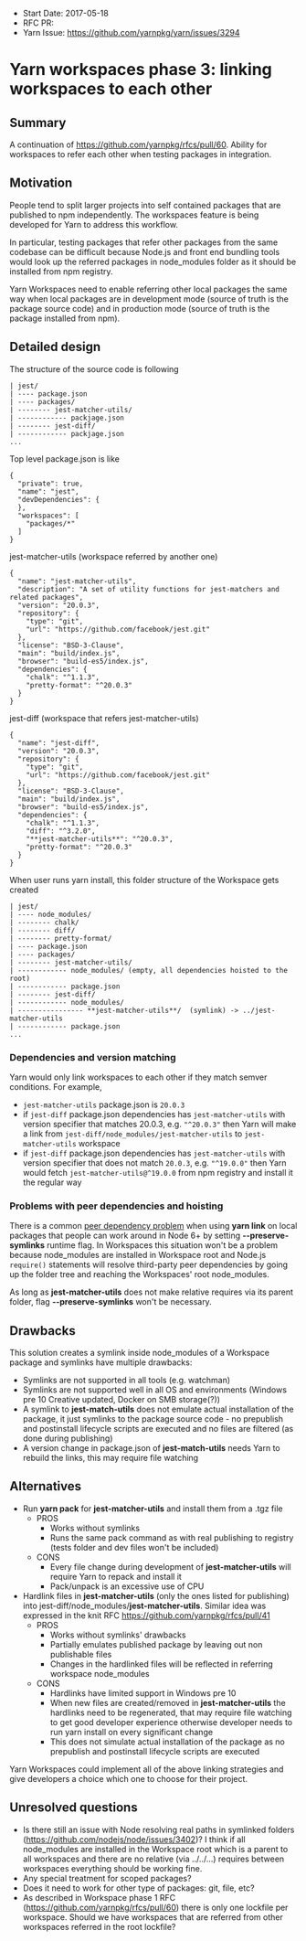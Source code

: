- Start Date: 2017-05-18
- RFC PR:
- Yarn Issue: https://github.com/yarnpkg/yarn/issues/3294

# Yarn workspaces phase 3: linking workspaces to each other

## Summary

A continuation of https://github.com/yarnpkg/rfcs/pull/60.
Ability for workspaces to refer each other when testing packages in integration.

## Motivation

People tend to split larger projects into self contained packages that are published to npm independently. The workspaces feature is being developed for Yarn to address this workflow.

In particular, testing packages that refer other packages from the same codebase can be difficult because Node.js and front end bundling tools would look up the referred packages in node_modules folder as it should be installed from npm registry.

Yarn Workspaces need to enable referring other local packages the same way when local packages are in development mode (source of truth is the package source code) and in production mode (source of truth is the package installed from npm).

## Detailed design

The structure of the source code is following

```
| jest/
| ---- package.json
| ---- packages/
| -------- jest-matcher-utils/
| ------------ packjage.json
| -------- jest-diff/
| ------------ packjage.json
...
```

Top level package.json is like

```
{
  "private": true,
  "name": "jest",
  "devDependencies": {
  },
  "workspaces": [
    "packages/*"
  ]
}
```
jest-matcher-utils (workspace referred by another one)
```
{
  "name": "jest-matcher-utils",
  "description": "A set of utility functions for jest-matchers and related packages",
  "version": "20.0.3",
  "repository": {
    "type": "git",
    "url": "https://github.com/facebook/jest.git"
  },
  "license": "BSD-3-Clause",
  "main": "build/index.js",
  "browser": "build-es5/index.js",
  "dependencies": {
    "chalk": "^1.1.3",
    "pretty-format": "^20.0.3"
  }
}
```

jest-diff (workspace that refers jest-matcher-utils)
```
{
  "name": "jest-diff",
  "version": "20.0.3",
  "repository": {
    "type": "git",
    "url": "https://github.com/facebook/jest.git"
  },
  "license": "BSD-3-Clause",
  "main": "build/index.js",
  "browser": "build-es5/index.js",
  "dependencies": {
    "chalk": "^1.1.3",
    "diff": "^3.2.0",
    "**jest-matcher-utils**": "^20.0.3",
    "pretty-format": "^20.0.3"
  }
}
```

When user runs yarn install, this folder structure of the Workspace gets created
```
| jest/
| ---- node_modules/
| -------- chalk/
| -------- diff/
| -------- pretty-format/
| ---- package.json
| ---- packages/
| -------- jest-matcher-utils/
| ------------ node_modules/ (empty, all dependencies hoisted to the root)
| ------------ package.json
| -------- jest-diff/
| ------------ node_modules/
| ---------------- **jest-matcher-utils**/  (symlink) -> ../jest-matcher-utils
| ------------ package.json
...
```

### Dependencies and version matching

Yarn would only link workspaces to each other if they match semver conditions.
For example,

* `jest-matcher-utils` package.json is `20.0.3`
* if `jest-diff` package.json dependencies has `jest-matcher-utils` with version specifier that matches 20.0.3, e.g. `"^20.0.3"` then Yarn will make a link from `jest-diff/node_modules/jest-matcher-utils` to `jest-matcher-utils` workspace
* if `jest-diff` package.json dependencies has `jest-matcher-utils` with version specifier that does not match `20.0.3`, e.g. `"^19.0.0"` then Yarn would fetch `jest-matcher-utils@^19.0.0` from npm registry and install it the regular way


### Problems with peer dependencies and hoisting

There is a common [peer dependency problem](http://codetunnel.io/you-can-finally-npm-link-packages-that-contain-peer-dependencies/) when using **yarn link** on local packages that people can work around in Node 6+ by setting **--preserve-symlinks** runtime flag.
In Workspaces this situation won't be a problem because node_modules are installed in Workspace root and Node.js `require()` statements will resolve third-party peer dependencies by going up the folder tree and reaching the Workspaces' root node_modules.

As long as **jest-matcher-utils** does not make relative requires via its parent folder, flag **--preserve-symlinks** won't be necessary.


## Drawbacks

This solution creates a symlink inside node_modules of a Workspace package and symlinks have multiple drawbacks:

* Symlinks are not supported in all tools (e.g. watchman)
* Symlinks are not supported well in all OS and environments (Windows pre 10 Creative updated, Docker on SMB storage(?))
* A symlink to **jest-match-utils** does not emulate actual installation of the package, it just symlinks to the package source code - no prepublish and postinstall lifecycle scripts are executed and no files are filtered (as done during publishing)
* A version change in package.json of **jest-match-utils** needs Yarn to rebuild the links, this may require file watching

## Alternatives

* Run **yarn pack** for **jest-matcher-utils** and install them from a .tgz file
    * PROS
        * Works without symlinks
        * Runs the same pack command as with real publishing to registry (tests folder and dev files won't be included)
    * CONS
        * Every file change during development of **jest-matcher-utils** will require Yarn to repack and install it  
        * Pack/unpack is an excessive use of CPU
* Hardlink files in **jest-matcher-utils** (only the ones listed for publishing) into  jest-diff/node_modules/**jest-matcher-utils**. Similar idea was expressed in the knit RFC https://github.com/yarnpkg/rfcs/pull/41
    * PROS
        * Works without symlinks' drawbacks
        * Partially emulates published package by leaving out non publishable files
        * Changes in the hardlinked files will be reflected in referring workspace node_modules
    * CONS
        * Hardlinks have limited support in Windows pre 10
        * When new files are created/removed in **jest-matcher-utils** the hardlinks need to be regenerated, that may require file watching to get good developer experience otherwise developer needs to run yarn install on every significant change
        * This does not simulate actual installation of the package as no prepublish and postinstall lifecycle scripts are executed

Yarn Workspaces could implement all of the above linking strategies and give developers a choice which one to choose for their project.


## Unresolved questions

* Is there still an issue with Node resolving real paths in symlinked folders (https://github.com/nodejs/node/issues/3402)? I think if all node_modules are installed in the Workspace root which is a parent to all workspaces and there are no relative (via ../../...) requires between workspaces everything should be working fine.
* Any special treatment for scoped packages?
* Does it need to work for other type of packages: git, file, etc?
* As described in Workspace phase 1 RFC (https://github.com/yarnpkg/rfcs/pull/60) there is only one lockfile per workspace. Should we have workspaces that are referred from other workspaces referred in the root lockfile?
